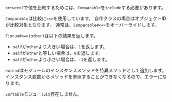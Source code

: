 `between?`で値を比較するためには、`Comparable`を`include`する必要があります。

`Comparable`は比較に`<=>`を使用しています。
自作クラスの場合はオブジェクトIDが比較対象となります。
通常は、`Comparable#<=>`をオーバーライドします。

`Fixnum#<=>(other)`は以下の結果を返します。

- `self`が`other`より大きい場合は、`1`を返します。
- `self`が`other`と等しい場合は、`0`を返します。
- `self`が`other`より小さい場合は、`-1`を返します。

`extend`はモジュールのインスタンスメソッドを特異メソッドとして追加します。
インスタンス変数からメソッドを参照することができなくなるので、エラーになります。

`Sortable`モジュールは存在しません。

